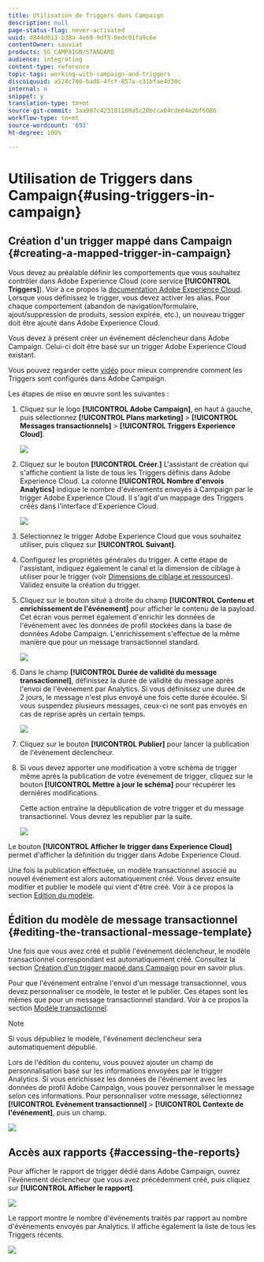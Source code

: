```yaml
---
title: Utilisation de Triggers dans Campaign
description: null
page-status-flag: never-activated
uuid: d844d013-b38a-4e69-9df5-0edc01fa9c6e
contentOwner: sauviat
products: SG_CAMPAIGN/STANDARD
audience: integrating
content-type: reference
topic-tags: working-with-campaign-and-triggers
discoiquuid: a524c700-bad6-4fcf-857a-c31bfae4d30c
internal: n
snippet: y
translation-type: tm+mt
source-git-commit: 3aa987c423181180a5c20bcca04cde04a2bf6086
workflow-type: tm+mt
source-wordcount: '693'
ht-degree: 100%

---
```



# Utilisation de Triggers dans Campaign{#using-triggers-in-campaign}

## Création d&#39;un trigger mappé dans Campaign {#creating-a-mapped-trigger-in-campaign}

Vous devez au préalable définir les comportements que vous souhaitez contrôler dans Adobe Experience Cloud (core service **[!UICONTROL Triggers]**). Voir à ce propos la [documentation Adobe Experience Cloud](https://marketing.adobe.com/resources/help/fr_FR/mcloud/Triggers.html). Lorsque vous définissez le trigger, vous devez activer les alias. Pour chaque comportement (abandon de navigation/formulaire, ajout/suppression de produits, session expirée, etc.), un nouveau trigger doit être ajouté dans Adobe Experience Cloud.

Vous devez à présent créer un événement déclencheur dans Adobe Campaign. Celui-ci doit être basé sur un trigger Adobe Experience Cloud existant.

Vous pouvez regarder cette [vidéo](https://helpx.adobe.com/fr/marketing-cloud/how-to/email-marketing.html#step-two) pour mieux comprendre comment les Triggers sont configurés dans Adobe Campaign.

Les étapes de mise en œuvre sont les suivantes :

1. Cliquez sur le logo **[!UICONTROL Adobe Campaign]**, en haut à gauche, puis sélectionnez **[!UICONTROL Plans marketing]** > **[!UICONTROL Messages transactionnels]** > **[!UICONTROL Triggers Experience Cloud]**.

   ![](assets/remarketing_1.png)

1. Cliquez sur le bouton **[!UICONTROL Créer.]** L&#39;assistant de création qui s&#39;affiche contient la liste de tous les Triggers définis dans Adobe Experience Cloud. La colonne **[!UICONTROL Nombre d&#39;envois Analytics]** indique le nombre d&#39;événements envoyés à Campaign par le trigger Adobe Experience Cloud. Il s&#39;agit d&#39;un mappage des Triggers créés dans l&#39;interface d&#39;Experience Cloud.

   ![](assets/remarketing_2.png)

1. Sélectionnez le trigger Adobe Experience Cloud que vous souhaitez utiliser, puis cliquez sur **[!UICONTROL Suivant]**.
1. Configurez les propriétés générales du trigger. A cette étape de l&#39;assistant, indiquez également le canal et la dimension de ciblage à utiliser pour le trigger (voir [Dimensions de ciblage et ressources](../../automating/using/query.md#targeting-dimensions-and-resources)). Validez ensuite la création du trigger.
1. Cliquez sur le bouton situé à droite du champ **[!UICONTROL Contenu et enrichissement de l&#39;événement]** pour afficher le contenu de la payload. Cet écran vous permet également d&#39;enrichir les données de l&#39;événement avec les données de profil stockées dans la base de données Adobe Campaign. L&#39;enrichissement s&#39;effectue de la même manière que pour un message transactionnel standard.

   ![](assets/remarketing_3.png)

1. Dans le champ **[!UICONTROL Durée de validité du message transactionnel]**, définissez la durée de validité du message après l&#39;envoi de l&#39;événement par Analytics. Si vous définissez une durée de 2 jours, le message n&#39;est plus envoyé une fois cette durée écoulée. Si vous suspendez plusieurs messages, ceux-ci ne sont pas envoyés en cas de reprise après un certain temps.

   ![](assets/remarketing_4.png)

1. Cliquez sur le bouton **[!UICONTROL Publier]** pour lancer la publication de l&#39;événement déclencheur.
1. Si vous devez apporter une modification à votre schéma de trigger même après la publication de votre événement de trigger, cliquez sur le bouton **[!UICONTROL Mettre à jour le schéma]** pour récupérer les dernières modifications.

   Cette action entraîne la dépublication de votre trigger et du message transactionnel. Vous devrez les republier par la suite.

   ![](assets/remarketing_11.png)

Le bouton **[!UICONTROL Afficher le trigger dans Experience Cloud]** permet d&#39;afficher la définition du trigger dans Adobe Experience Cloud.

Une fois la publication effectuée, un modèle transactionnel associé au nouvel événement est alors automatiquement créé. Vous devez ensuite modifier et publier le modèle qui vient d&#39;être créé. Voir à ce propos la section [Edition du modèle](../../start/using/marketing-activity-templates.md).

## Édition du modèle de message transactionnel  {#editing-the-transactional-message-template}

Une fois que vous avez créé et publié l&#39;événement déclencheur, le modèle transactionnel correspondant est automatiquement créé. Consultez la section [Création d&#39;un trigger mappé dans Campaign](#creating-a-mapped-trigger-in-campaign) pour en savoir plus.

Pour que l&#39;événement entraîne l&#39;envoi d&#39;un message transactionnel, vous devez personnaliser ce modèle, le tester et le publier. Ces étapes sont les mêmes que pour un message transactionnel standard. Voir à ce propos la section [Modèle transactionnel](../../channels/using/event-transactional-messages.md#personalizing-a-transactional-message).

>[!NOTE]
>
>Si vous dépubliez le modèle, l&#39;événement déclencheur sera automatiquement dépublié.

Lors de l&#39;édition du contenu, vous pouvez ajouter un champ de personnalisation basé sur les informations envoyées par le trigger Analytics. Si vous enrichissez les données de l&#39;événement avec les données de profil Adobe Campaign, vous pouvez personnaliser le message selon ces informations. Pour personnaliser votre message, sélectionnez **[!UICONTROL Evénement transactionnel]** > **[!UICONTROL Contexte de l&#39;événement]**, puis un champ.

![](assets/remarketing_8.png)

## Accès aux rapports {#accessing-the-reports}

Pour afficher le rapport de trigger dédié dans Adobe Campaign, ouvrez l&#39;événement déclencheur que vous avez précédemment créé, puis cliquez sur **[!UICONTROL Afficher le rapport]**.

![](assets/remarketing_9.png)

Le rapport montre le nombre d&#39;événements traités par rapport au nombre d&#39;événements envoyés par Analytics. Il affiche également la liste de tous les Triggers récents.

![](assets/trigger_uc_browse_14.png)

